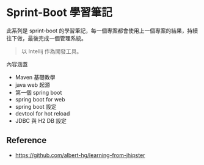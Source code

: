 # Sprint-Boot 學習筆記

此系列是 sprint-boot 的學習筆記，每一個專案都會使用上一個專案的結果，持續往下做，最後完成一個管理系統。

> 以 Intellij 作為開發工具。
>

內容涵蓋 
* Maven 基礎教學
* java web 起源
* 第一個 spring boot
* spring boot for web
* spring boot 設定
* devtool for hot reload
* JDBC 與 H2 DB 設定

## Reference

* https://github.com/albert-hg/learning-from-jhipster